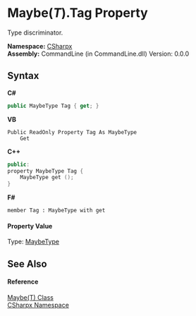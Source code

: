 # Maybe(*T*).Tag Property 
 

Type discriminator.

**Namespace:**&nbsp;<a href="N_CSharpx">CSharpx</a><br />**Assembly:**&nbsp;CommandLine (in CommandLine.dll) Version: 0.0.0

## Syntax

**C#**<br />
``` C#
public MaybeType Tag { get; }
```

**VB**<br />
``` VB
Public ReadOnly Property Tag As MaybeType
	Get
```

**C++**<br />
``` C++
public:
property MaybeType Tag {
	MaybeType get ();
}
```

**F#**<br />
``` F#
member Tag : MaybeType with get

```


#### Property Value
Type: <a href="T_CSharpx_MaybeType">MaybeType</a>

## See Also


#### Reference
<a href="T_CSharpx_Maybe_1">Maybe(T) Class</a><br /><a href="N_CSharpx">CSharpx Namespace</a><br />